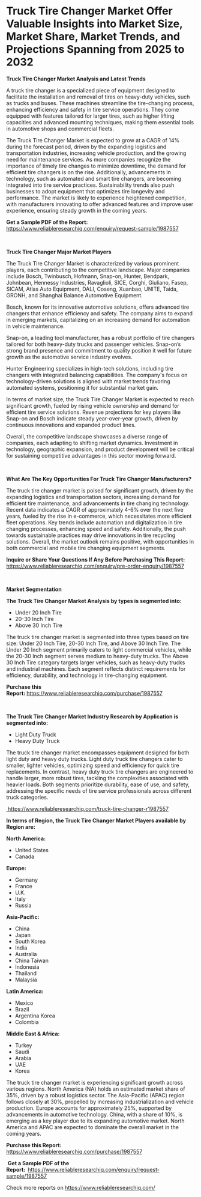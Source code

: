 <p><h1>Truck Tire Changer Market Offer Valuable Insights into Market Size, Market Share, Market Trends, and Projections Spanning from 2025 to 2032</h1></p><p><strong>Truck Tire Changer Market Analysis and Latest Trends</strong></p>
<p><p>A truck tire changer is a specialized piece of equipment designed to facilitate the installation and removal of tires on heavy-duty vehicles, such as trucks and buses. These machines streamline the tire-changing process, enhancing efficiency and safety in tire service operations. They come equipped with features tailored for larger tires, such as higher lifting capacities and advanced mounting techniques, making them essential tools in automotive shops and commercial fleets.</p><p>The Truck Tire Changer Market is expected to grow at a CAGR of 14% during the forecast period, driven by the expanding logistics and transportation industries, increasing vehicle production, and the growing need for maintenance services. As more companies recognize the importance of timely tire changes to minimize downtime, the demand for efficient tire changers is on the rise. Additionally, advancements in technology, such as automated and smart tire changers, are becoming integrated into tire service practices. Sustainability trends also push businesses to adopt equipment that optimizes tire longevity and performance. The market is likely to experience heightened competition, with manufacturers innovating to offer advanced features and improve user experience, ensuring steady growth in the coming years.</p></p>
<p><strong>Get a Sample PDF of the Report:&nbsp;</strong> <a href="https://www.reliableresearchiq.com/enquiry/request-sample/1987557?utm_campaign=2284&utm_medium=2&utm_source=Github&utm_content=ia&utm_term=10042025&utm_id=truck-tire-changer">https://www.reliableresearchiq.com/enquiry/request-sample/1987557</a></p>
<p>&nbsp;</p>
<p><strong>Truck Tire Changer Major Market Players</strong></p>
<p><p>The Truck Tire Changer Market is characterized by various prominent players, each contributing to the competitive landscape. Major companies include Bosch, Twinbusch, Hofmann, Snap-on, Hunter, Bendpark, Johnbean, Hennessy Industries, Ravaglioli, SICE, Corghi, Giuliano, Fasep, SICAM, Atlas Auto Equipment, DALI, Coseng, Xuanbao, UNITE, Taida, GRONH, and Shanghai Balance Automotive Equipment.</p><p>Bosch, known for its innovative automotive solutions, offers advanced tire changers that enhance efficiency and safety. The company aims to expand in emerging markets, capitalizing on an increasing demand for automation in vehicle maintenance.</p><p>Snap-on, a leading tool manufacturer, has a robust portfolio of tire changers tailored for both heavy-duty trucks and passenger vehicles. Snap-on’s strong brand presence and commitment to quality position it well for future growth as the automotive service industry evolves.</p><p>Hunter Engineering specializes in high-tech solutions, including tire changers with integrated balancing capabilities. The company's focus on technology-driven solutions is aligned with market trends favoring automated systems, positioning it for substantial market gain.</p><p>In terms of market size, the Truck Tire Changer Market is expected to reach significant growth, fueled by rising vehicle ownership and demand for efficient tire service solutions. Revenue projections for key players like Snap-on and Bosch indicate steady year-over-year growth, driven by continuous innovations and expanded product lines.</p><p>Overall, the competitive landscape showcases a diverse range of companies, each adapting to shifting market dynamics. Investment in technology, geographic expansion, and product development will be critical for sustaining competitive advantages in this sector moving forward.</p></p>
<p>&nbsp;</p>
<p><strong>What Are The Key Opportunities For Truck Tire Changer Manufacturers?</strong></p>
<p><p>The truck tire changer market is poised for significant growth, driven by the expanding logistics and transportation sectors, increasing demand for efficient tire maintenance, and advancements in tire changing technology. Recent data indicates a CAGR of approximately 4-6% over the next five years, fueled by the rise in e-commerce, which necessitates more efficient fleet operations. Key trends include automation and digitalization in tire changing processes, enhancing speed and safety. Additionally, the push towards sustainable practices may drive innovations in tire recycling solutions. Overall, the market outlook remains positive, with opportunities in both commercial and mobile tire changing equipment segments.</p></p>
<p><strong>Inquire or Share Your Questions If Any Before Purchasing This Report:</strong> <a href="https://www.reliableresearchiq.com/enquiry/pre-order-enquiry/1987557?utm_campaign=2284&utm_medium=2&utm_source=Github&utm_content=ia&utm_term=10042025&utm_id=truck-tire-changer">https://www.reliableresearchiq.com/enquiry/pre-order-enquiry/1987557</a></p>
<p>&nbsp;</p>
<p><strong>Market Segmentation</strong></p>
<p><strong>The Truck Tire Changer Market Analysis by types is segmented into:</strong></p>
<p><ul><li>Under 20 Inch Tire</li><li>20-30 Inch Tire</li><li>Above 30 Inch Tire</li></ul></p>
<p><p>The truck tire changer market is segmented into three types based on tire size: Under 20 Inch Tire, 20-30 Inch Tire, and Above 30 Inch Tire. The Under 20 Inch segment primarily caters to light commercial vehicles, while the 20-30 Inch segment serves medium to heavy-duty trucks. The Above 30 Inch Tire category targets larger vehicles, such as heavy-duty trucks and industrial machines. Each segment reflects distinct requirements for efficiency, durability, and technology in tire-changing equipment.</p></p>
<p><strong>Purchase this Report:&nbsp;</strong><a href="https://www.reliableresearchiq.com/purchase/1987557?utm_campaign=2284&utm_medium=2&utm_source=Github&utm_content=ia&utm_term=10042025&utm_id=truck-tire-changer">https://www.reliableresearchiq.com/purchase/1987557</a></p>
<p>&nbsp;</p>
<p><strong>The Truck Tire Changer Market Industry Research by Application is segmented into:</strong></p>
<p><ul><li>Light Duty Truck</li><li>Heavy Duty Truck</li></ul></p>
<p><p>The truck tire changer market encompasses equipment designed for both light duty and heavy duty trucks. Light duty truck tire changers cater to smaller, lighter vehicles, optimizing speed and efficiency for quick tire replacements. In contrast, heavy duty truck tire changers are engineered to handle larger, more robust tires, tackling the complexities associated with heavier loads. Both segments prioritize durability, ease of use, and safety, addressing the specific needs of tire service professionals across different truck categories.</p></p>
<p><a href="https://www.reliableresearchiq.com/truck-tire-changer-r1987557?utm_campaign=2284&utm_medium=2&utm_source=Github&utm_content=ia&utm_term=10042025&utm_id=truck-tire-changer">&nbsp;https://www.reliableresearchiq.com/truck-tire-changer-r1987557</a></p>
<p><strong>In terms of Region, the Truck Tire Changer Market Players available by Region are:</strong></p>
<p>
    <p> <strong> North America: </strong>
        <ul>
            <li>United States</li>
            <li>Canada</li>
        </ul>
        </p> 
    <p> <strong> Europe: </strong>
        <ul>
            <li>Germany</li>
            <li>France</li>
            <li>U.K.</li>
            <li>Italy</li>
            <li>Russia</li>
        </ul>
        </p> 
    <p> <strong> Asia-Pacific: </strong>
        <ul>
            <li>China</li>
            <li>Japan</li>
            <li>South Korea</li>
            <li>India</li>
            <li>Australia</li>
            <li>China Taiwan</li>
            <li>Indonesia</li>
            <li>Thailand</li>
            <li>Malaysia</li>
        </ul>
        </p> 
    <p> <strong> Latin America: </strong>
        <ul>
            <li>Mexico</li>
            <li>Brazil</li>
            <li>Argentina Korea</li>
            <li>Colombia</li>
        </ul>
        </p> 
    <p> <strong> Middle East & Africa: </strong>
        <ul>
            <li>Turkey</li>
            <li>Saudi</li>
            <li>Arabia</li>
            <li>UAE</li>
            <li>Korea</li>
        </ul>
    </p>
    </p>
<p><p>The truck tire changer market is experiencing significant growth across various regions. North America (NA) holds an estimated market share of 35%, driven by a robust logistics sector. The Asia-Pacific (APAC) region follows closely at 30%, propelled by increasing industrialization and vehicle production. Europe accounts for approximately 25%, supported by advancements in automotive technology. China, with a share of 10%, is emerging as a key player due to its expanding automotive market. North America and APAC are expected to dominate the overall market in the coming years.</p></p>
<p><strong>Purchase this Report: </strong><a href="https://www.reliableresearchiq.com/purchase/1987557?utm_campaign=2284&utm_medium=2&utm_source=Github&utm_content=ia&utm_term=10042025&utm_id=truck-tire-changer">https://www.reliableresearchiq.com/purchase/1987557</a></p>
<p>&nbsp;<strong>Get a Sample PDF of the Report:&nbsp;&nbsp;</strong><a href="https://www.reliableresearchiq.com/enquiry/request-sample/1987557?utm_campaign=2284&utm_medium=2&utm_source=Github&utm_content=ia&utm_term=10042025&utm_id=truck-tire-changer">https://www.reliableresearchiq.com/enquiry/request-sample/1987557</a></p>
<p><strong></strong></p>
<p>Check more reports on <a href="https://www.reliableresearchiq.com/?utm_campaign=2284&utm_medium=2&utm_source=Github&utm_content=ia&utm_term=10042025&utm_id=truck-tire-changer">https://www.reliableresearchiq.com/</a></p>